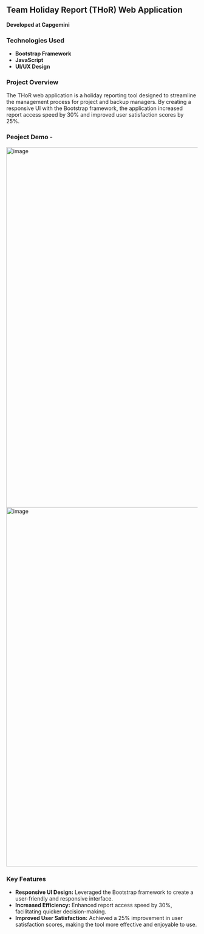 ## Team Holiday Report (THoR) Web Application

**Developed at Capgemini**

### Technologies Used
- **Bootstrap Framework**
- **JavaScript**
- **UI/UX Design**

### Project Overview
The THoR web application is a holiday reporting tool designed to streamline the management process for project and backup managers. By creating a responsive UI with the Bootstrap framework, the application increased report access speed by 30% and improved user satisfaction scores by 25%.

### Peoject Demo - 

<img width="948" alt="image" src="https://github.com/123Akshat/CG-2-Home-Page/assets/103346687/a1ee01eb-5cb3-49c9-aedc-50f007931400">

<img width="946" alt="image" src="https://github.com/123Akshat/CG-2-Home-Page/assets/103346687/9d8278c1-d701-4650-b559-5fc39b77fa3f">



### Key Features
- **Responsive UI Design:** Leveraged the Bootstrap framework to create a user-friendly and responsive interface.
- **Increased Efficiency:** Enhanced report access speed by 30%, facilitating quicker decision-making.
- **Improved User Satisfaction:** Achieved a 25% improvement in user satisfaction scores, making the tool more effective and enjoyable to use.
